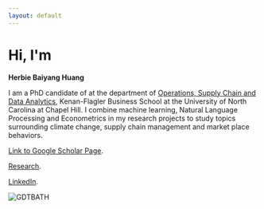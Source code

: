 ```yaml
---
layout: default
---
```


 

# Hi, I'm 
**Herbie Baiyang Huang** 

I am a PhD candidate of at the department of [Operations, Supply Chain and Data Analytics](https://www.kenan-flagler.unc.edu/programs/phd/academics-areas/operations/),  Kenan-Flagler Business School at the University of North Carolina at Chapel Hill. I combine machine learning, Natural Language Processing and Econometrics in my research projects to study topics surrounding climate change, supply chain management and market place behaviors. 


[Link to Google Scholar Page](https://scholar.google.com/citations?user=XUzxAcwAAAAJ). 

[Research](./another-page.html). 

[LinkedIn](https://www.linkedin.com/in/herbiehuang/). 

 
 

![GDTBATH](./assets/img/dean_dome.png)







 
